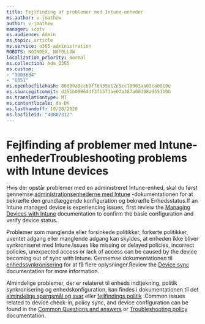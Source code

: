 ```yaml
---
title: Fejlfinding af problemer med Intune-enheder
ms.author: v-jmathew
author: v-jmathew
manager: scotv
ms.audience: Admin
ms.topic: article
ms.service: o365-administration
ROBOTS: NOINDEX, NOFOLLOW
localization_priority: Normal
ms.collection: Adm_O365
ms.custom:
- "9003834"
- "6851"
ms.openlocfilehash: 80d09a9ccb9f76d35a12e5cc70903aa03ca0819e
ms.sourcegitcommit: d151b09064df3fb573ae07a387a08d98a9553b9b
ms.translationtype: MT
ms.contentlocale: da-DK
ms.lasthandoff: 10/28/2020
ms.locfileid: "48807312"
---
```

# <a name="troubleshooting-problems-with-intune-devices"></a><span data-ttu-id="17be8-102">Fejlfinding af problemer med Intune-enheder</span><span class="sxs-lookup"><span data-stu-id="17be8-102">Troubleshooting problems with Intune devices</span></span>

<span data-ttu-id="17be8-103">Hvis der opstår problemer med en administreret Intune-enhed, skal du først gennemse [administrationsenhederne med Intune](https://docs.microsoft.com/mem/intune/protect/endpoint-security-manage-devices) -dokumentationen for at bekræfte den grundlæggende konfiguration og bekræfte Enhedsstatus.</span><span class="sxs-lookup"><span data-stu-id="17be8-103">If an Intune managed device is experiencing issues, first review the [Managing Devices with Intune](https://docs.microsoft.com/mem/intune/protect/endpoint-security-manage-devices) documentation to confirm the basic configuration and verify device status.</span></span>

<span data-ttu-id="17be8-104">Problemer som manglende eller forsinkede politikker, forkerte politikker, uventet adgang eller manglende adgang kan skyldes, at enheden ikke bliver synkroniseret med Intune.</span><span class="sxs-lookup"><span data-stu-id="17be8-104">Issues like missing or delayed policies, incorrect policies, unexpected access or lack of access can be caused by the device becoming out of sync with Intune.</span></span> <span data-ttu-id="17be8-105">Gennemse dokumentationen til [enhedssynkronisering](https://docs.microsoft.com/mem/intune/remote-actions/device-sync) for at få flere oplysninger.</span><span class="sxs-lookup"><span data-stu-id="17be8-105">Review the [Device sync](https://docs.microsoft.com/mem/intune/remote-actions/device-sync) documentation for more information.</span></span>

<span data-ttu-id="17be8-106">Almindelige problemer, der er relateret til enheds indtjekning, politik synkronisering og enhedskonfiguration, kan findes i dokumentationen til det [almindelige spørgsmål og svar](https://docs.microsoft.com/mem/intune/configuration/device-profile-troubleshoot) eller [fejlfindings politik](https://docs.microsoft.com/mem/intune/configuration/troubleshoot-policies-in-microsoft-intune) .</span><span class="sxs-lookup"><span data-stu-id="17be8-106">Common issues related to device check-in, policy sync, and device configuration can be found in the [Common Questions and answers](https://docs.microsoft.com/mem/intune/configuration/device-profile-troubleshoot) or [Troubleshooting policy](https://docs.microsoft.com/mem/intune/configuration/troubleshoot-policies-in-microsoft-intune) documentation.</span></span>
